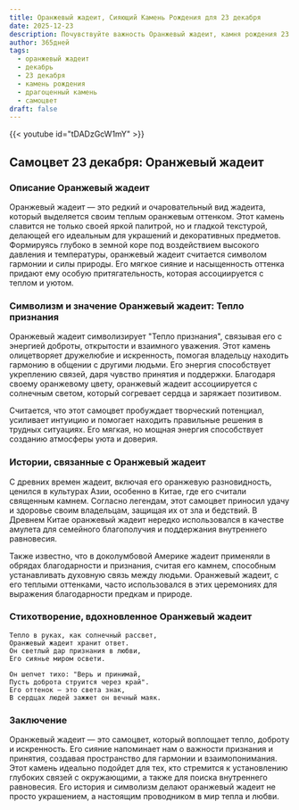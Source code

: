 ```yaml
---
title: Оранжевый жадеит, Сияющий Камень Рождения для 23 декабря
date: 2025-12-23
description: Почувствуйте важность Оранжевый жадеит, камня рождения 23 декабря, который символизирует Тепло признания. Пусть его красота и значение осветят ваш день.
author: 365дней
tags:
  - оранжевый жадеит
  - декабрь
  - 23 декабря
  - камень рождения
  - драгоценный камень
  - самоцвет
draft: false
---
```


{{< youtube id="tDADzGcW1mY" >}}

## Самоцвет 23 декабря: Оранжевый жадеит

### Описание Оранжевый жадеит

Оранжевый жадеит — это редкий и очаровательный вид жадеита, который выделяется своим теплым оранжевым оттенком. Этот камень славится не только своей яркой палитрой, но и гладкой текстурой, делающей его идеальным для украшений и декоративных предметов. Формируясь глубоко в земной коре под воздействием высокого давления и температуры, оранжевый жадеит считается символом гармонии и силы природы. Его мягкое сияние и насыщенность оттенка придают ему особую притягательность, которая ассоциируется с теплом и уютом.

### Символизм и значение Оранжевый жадеит: Тепло признания

Оранжевый жадеит символизирует "Тепло признания", связывая его с энергией доброты, открытости и взаимного уважения. Этот камень олицетворяет дружелюбие и искренность, помогая владельцу находить гармонию в общении с другими людьми. Его энергия способствует укреплению связей, даря чувство принятия и поддержки. Благодаря своему оранжевому цвету, оранжевый жадеит ассоциируется с солнечным светом, который согревает сердца и заряжает позитивом.

Считается, что этот самоцвет пробуждает творческий потенциал, усиливает интуицию и помогает находить правильные решения в трудных ситуациях. Его мягкая, но мощная энергия способствует созданию атмосферы уюта и доверия.

### Истории, связанные с Оранжевый жадеит

С древних времен жадеит, включая его оранжевую разновидность, ценился в культурах Азии, особенно в Китае, где его считали священным камнем. Согласно легендам, этот самоцвет приносил удачу и здоровье своим владельцам, защищая их от зла и бедствий. В Древнем Китае оранжевый жадеит нередко использовался в качестве амулета для семейного благополучия и поддержания внутреннего равновесия.

Также известно, что в доколумбовой Америке жадеит применяли в обрядах благодарности и признания, считая его камнем, способным устанавливать духовную связь между людьми. Оранжевый жадеит, с его теплыми оттенками, часто использовался в этих церемониях для выражения благодарности предкам и природе.

### Стихотворение, вдохновленное Оранжевый жадеит

```
Тепло в руках, как солнечный рассвет,  
Оранжевый жадеит хранит ответ.  
Он светлый дар признания в любви,  
Его сиянье миром освети.  

Он шепчет тихо: "Верь и принимай,  
Пусть доброта струится через край".  
Его оттенок — это света знак,  
В сердцах людей зажжет он вечный маяк.
```

### Заключение

Оранжевый жадеит — это самоцвет, который воплощает тепло, доброту и искренность. Его сияние напоминает нам о важности признания и принятия, создавая пространство для гармонии и взаимопонимания. Этот камень идеально подойдет для тех, кто стремится к установлению глубоких связей с окружающими, а также для поиска внутреннего равновесия. Его история и символизм делают оранжевый жадеит не просто украшением, а настоящим проводником в мир тепла и любви.